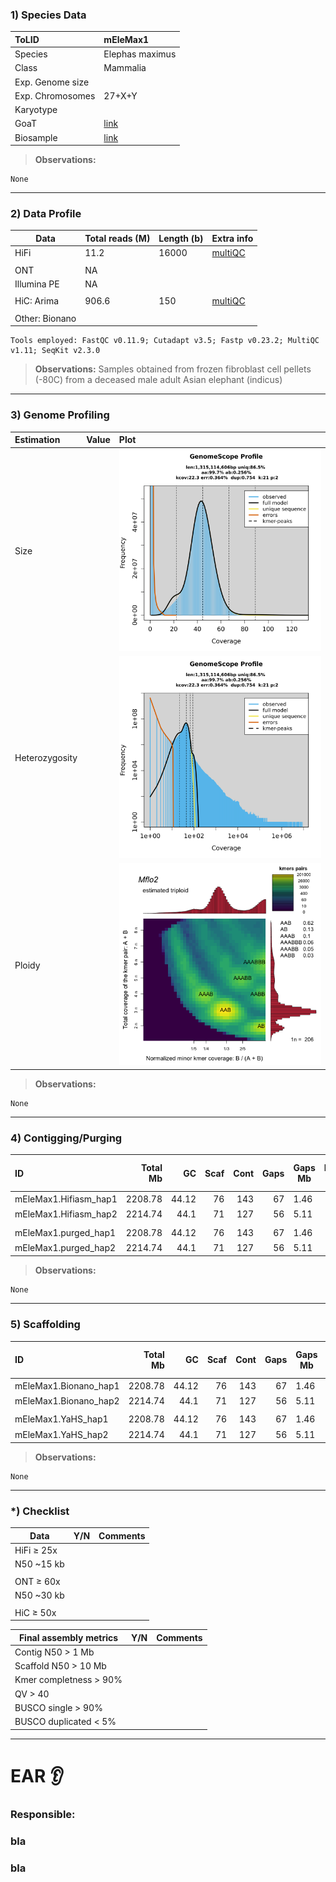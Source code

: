 ### 1) Species Data

| ToLID            | mEleMax1        |
| :--------------- | :-------------- |
| Species          | Elephas maximus |
| Class            | Mammalia        |
| Exp. Genome size |                 |
| Exp. Chromosomes | 27+X+Y          |
| Karyotype        |                 |
| GoaT             | [link](https://goat.genomehubs.org/record?recordId=9783&result=taxon&taxonomy=ncbi#Elephas%20maximus) |
| Biosample        | [link](https://www.ebi.ac.uk/ena/browser/view/SAMN10973763) |

> **Observations:**
```
None
```

---

### 2) Data Profile

| Data           | Total reads (M) | Length (b) | Extra info |
| -------------- | --------------- | ---------- | --- |
| HiFi           | 11.2            | 16000      | [multiQC](data/rCarCar2.HiFi_trimmed_multiqc_report.html) |
|                |                 |            |     |
| ONT            | NA              |            |     |
| Illumina PE    | NA              |            |     |
|                |                 |            |     |
| HiC: Arima     | 906.6           | 150        | [multiQC](data/rCarCar2.OmniC_multiqc_report.html) |
|                |                 |            |     |
| Other: Bionano |                 |            |     |


```
Tools employed: FastQC v0.11.9; Cutadapt v3.5; Fastp v0.23.2; MultiQC v1.11; SeqKit v2.3.0
```

> **Observations:** Samples obtained from frozen fibroblast cell pellets (-80C) from a deceased male adult Asian elephant (indicus)

---

### 3) Genome Profiling

| Estimation     | Value | Plot                    |
|:-------------- | ----- |:----------------------- |
| Size           |       | ![](data/linear_plot.png) |
| Heterozygosity |       | ![](data/log_plot.png)  |
| Ploidy         |       | ![](data/smudge.png)    |

> **Observations:**
```
None
```

---

### 4) Contigging/Purging

| ID                    | Total Mb |    GC | Scaf | Cont | Gaps | Gaps Mb | Longest Scaf | Scaf N50 | Scaff L50 | Scaf N95 | Scaf L95 | Longest Cont | Cont N50 | Cont L50 | Cont N95 | Cont L95 | QV (HiFi) | QV (Illumina) | Kmer Compl | KCompl both | BUSCO-C | BUSCO-S | Hap                                  | both Hap                             | shared                               | HiC Contact map |
|:--------------------- | --------:| -----:| ----:| ----:| ----:| ------- | ------------:| --------:| ---------:| --------:| --------:| ------------:| --------:| --------:| --------:| --------:| ---------:| ------------- | ----------:| ----------- | -------:| -------:| ------------------------------------ | ------------------------------------ | ------------------------------------ | --------------- |
| mEleMax1.Hifiasm_hap1 |  2208.78 | 44.12 |   76 |  143 |   67 | 1.46    |       356.32 |   137.47 |         5 |    20.35 |       22 |       210.28 |   121.38 |        8 |     6.16 |       41 |     68.19 |               |      96.65 | 99.40       |    97.2 |    96.4 | ![](https://i.imgur.com/VXzxrUo.png) | ![](https://i.imgur.com/jWh1gmy.png) | ![](https://i.imgur.com/9IrUFVy.png) |                 |
| mEleMax1.Hifiasm_hap2 |  2214.74 |  44.1 |   71 |  127 |   56 | 5.11    |       381.26 |   137.61 |         5 |    20.31 |       22 |       209.92 |   121.92 |        8 |     6.54 |       32 |     68.42 |               |      96.66 | -           |    97.2 |    96.3 | ![](https://i.imgur.com/kbsPaMJ.png) |                                      |                                      |                 |
|                       |          |       |      |      |      |         |              |          |           |          |          |              |          |          |          |          |           |               |            |             |         |         |                                      |                                      |                                      |                 |
| mEleMax1.purged_hap1  |  2208.78 | 44.12 |   76 |  143 |   67 | 1.46    |       356.32 |   137.47 |         5 |    20.35 |       22 |       210.28 |   121.38 |        8 |     6.16 |       41 |     68.19 |               |      96.65 | 99.40       |    97.2 |    96.4 | ![](https://i.imgur.com/VXzxrUo.png) | ![](https://i.imgur.com/jWh1gmy.png) | ![](https://i.imgur.com/9IrUFVy.png) |                 |
| mEleMax1.purged_hap2  |  2214.74 |  44.1 |   71 |  127 |   56 | 5.11    |       381.26 |   137.61 |         5 |    20.31 |       22 |       209.92 |   121.92 |        8 |     6.54 |       32 |     68.42 |               |      96.66 | -           |    97.2 |    96.3 | ![](https://i.imgur.com/kbsPaMJ.png) |                                      |                                      |                 |

> **Observations:**
```
None
```

---

### 5) Scaffolding

| ID                    | Total Mb |    GC | Scaf | Cont | Gaps | Gaps Mb | Longest Scaf | Scaf N50 | Scaff L50 | Scaf N95 | Scaf L95 | Longest Cont | Cont N50 | Cont L50 | Cont N95 | Cont L95 | QV (HiFi) | QV (Illumina) | Kmer Compl | KCompl both | BUSCO-C | BUSCO-S | Hap                                  | both Hap                             | shared                               | HiC Contact map |
|:--------------------- | --------:| -----:| ----:| ----:| ----:| ------- | ------------:| --------:| ---------:| --------:| --------:| ------------:| --------:| --------:| --------:| --------:| ---------:| ------------- | ----------:| ----------- | -------:| -------:| ------------------------------------ | ------------------------------------ | ------------------------------------ | --------------- |
| mEleMax1.Bionano_hap1 |  2208.78 | 44.12 |   76 |  143 |   67 | 1.46    |       356.32 |   137.47 |         5 |    20.35 |       22 |       210.28 |   121.38 |        8 |     6.16 |       41 |     68.19 |               |      96.65 | 99.40       |    97.2 |    96.4 | ![](https://i.imgur.com/VXzxrUo.png) | ![](https://i.imgur.com/jWh1gmy.png) | ![](https://i.imgur.com/9IrUFVy.png) |                 |
| mEleMax1.Bionano_hap2 |  2214.74 |  44.1 |   71 |  127 |   56 | 5.11    |       381.26 |   137.61 |         5 |    20.31 |       22 |       209.92 |   121.92 |        8 |     6.54 |       32 |     68.42 |               |      96.66 | -           |    97.2 |    96.3 | ![](https://i.imgur.com/kbsPaMJ.png) |                                      |                                      |                 |
|                       |          |       |      |      |      |         |              |          |           |          |          |              |          |          |          |          |           |               |            |             |         |         |                                      |                                      |                                      |                 |
mEleMax1.YaHS_hap1    |  2208.78 | 44.12 |   76 |  143 |   67 | 1.46    |       356.32 |   137.47 |         5 |    20.35 |       22 |       210.28 |   121.38 |        8 |     6.16 |       41 |     68.19 |               |      96.65 | 99.40       |    97.2 |    96.4 | ![](https://i.imgur.com/VXzxrUo.png) | ![](https://i.imgur.com/jWh1gmy.png) | ![](https://i.imgur.com/9IrUFVy.png) |                 |
| mEleMax1.YaHS_hap2    |  2214.74 |  44.1 |   71 |  127 |   56 | 5.11    |       381.26 |   137.61 |         5 |    20.31 |       22 |       209.92 |   121.92 |        8 |     6.54 |       32 |     68.42 |               |      96.66 | -           |    97.2 |    96.3 | ![](https://i.imgur.com/kbsPaMJ.png) |                                      |                                      |                 |


> **Observations:**
```
None
```

---

### *) Checklist

| Data       | Y/N | Comments |
| ---------- | --- | -------- |
| HiFi ≥ 25x |     |          |
| N50 ~15 kb |     |          |
|            |     |          |
| ONT ≥ 60x  |     |          |
| N50 ~30 kb |     |          |
|            |     |          |
| HiC ≥ 50x  |     |          |



| Final assembly metrics | Y/N | Comments |
| ---------------------- | --- | -------- |
| Contig N50 > 1 Mb      |     |          |
| Scaffold N50 > 10 Mb   |     |          |
| Kmer completness > 90% |     |          |
| QV > 40                |     |          |
| BUSCO single > 90%     |     |          |
| BUSCO duplicated < 5%  |     |          |

---

# EAR 👂

### Responsible:
### bla 
### bla



